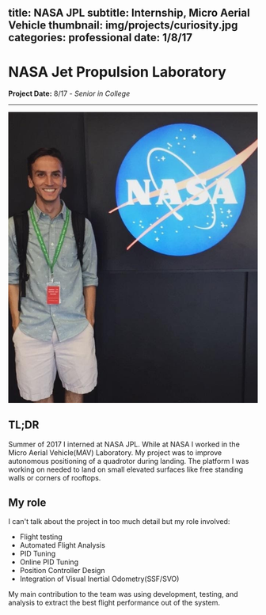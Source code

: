 title: NASA JPL
subtitle: Internship, Micro Aerial Vehicle
thumbnail: img/projects/curiosity.jpg
categories: professional
date: 1/8/17
---
# NASA Jet Propulsion Laboratory
**Project Date:** 8/17 - *Senior in College*

---

![me](img/projects/me-jpl.jpg)

## TL;DR
Summer of 2017 I interned at NASA JPL. While at NASA I worked in the Micro Aerial Vehicle(MAV) Laboratory. My project was to improve autonomous positioning of a quadrotor during landing. The platform I was working on needed to land on small elevated surfaces like free standing walls or corners of rooftops.

## My role

I can't talk about the project in too much detail but my role involved:
- Flight testing
- Automated Flight Analysis
- PID Tuning
- Online PID Tuning
- Position Controller Design
- Integration of Visual Inertial Odometry(SSF/SVO)

My main contribution to the team was using development, testing, and analysis to extract the best flight performance out of the system.
